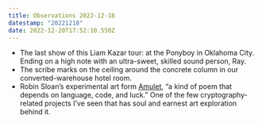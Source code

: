 ```yaml
---
title: Observations 2022-12-18
datestamp: "20221218"
date: 2022-12-20T17:52:10.550Z
---
```

- The last show of this Liam Kazar tour: at the Ponyboy in Oklahoma City. Ending on a high note with an ultra-sweet, skilled sound person, Ray.
- The scribe marks on the ceiling around the concrete column in our converted-warehouse hotel room.
- Robin Sloan’s experimental art form [Amulet](https://text.bargains/), “a kind of poem that depends on language, code, and luck.” One of the few cryptography-related projects I’ve seen that has soul and earnest art exploration behind it.